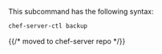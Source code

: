 This subcommand has the following syntax:

```bash
chef-server-ctl backup
```


{{/* moved to chef-server repo */}}
